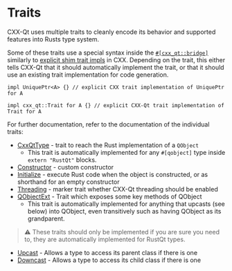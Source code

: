 <!--
SPDX-FileCopyrightText: 2023 Klarälvdalens Datakonsult AB, a KDAB Group company <info@kdab.com>
SPDX-FileContributor: Andrew Hayzen <andrew.hayzen@kdab.com>

SPDX-License-Identifier: MIT OR Apache-2.0
-->

# Traits

CXX-Qt uses multiple traits to cleanly encode its behavior and supported features into Rusts type system.

Some of these traits use a special syntax inside the [`#[cxx_qt::bridge]`](../bridge/index.md)
similarly to [explicit shim trait impls](https://cxx.rs/extern-c++.html#explicit-shim-trait-impls) in CXX.
Depending on the trait, this either tells CXX-Qt that it should automatically implement the trait, or that it should use an existing trait implementation for code generation.

```rust,ignore
impl UniquePtr<A> {} // explicit CXX trait implementation of UniquePtr for A

impl cxx_qt::Trait for A {} // explicit CXX-Qt trait implementation of Trait for A
```

For further documentation, refer to the documentation of the individual traits:

- [CxxQtType](https://docs.rs/cxx-qt/latest/cxx_qt/trait.CxxQtType.html) - trait to reach the Rust implementation of a `QObject`
  - This trait is automatically implemented for any `#[qobject]` type inside `extern "RustQt"` blocks.
- [Constructor](https://docs.rs/cxx-qt/latest/cxx_qt/trait.Constructor.html) - custom constructor
- [Initialize](https://docs.rs/cxx-qt/latest/cxx_qt/trait.Initialize.html) - execute Rust code when the object is constructed, or as shorthand for an empty constructor
- [Threading](https://docs.rs/cxx-qt/latest/cxx_qt/trait.Threading.html) - marker trait whether CXX-Qt threading should be enabled
- [QObjectExt](https://docs.rs/cxx-qt/latest/cxx_qt_lib/trait.QObjectExt.html) - Trait which exposes some key methods of QObject
  - This trait is automatically implemented for anything that upcasts (see below) into QObject, even transitively such as having QObject as its grandparent.

> ⚠️ These traits should only be implemented if you are sure you need to, they are automatically implemented for RustQt types.

- [Upcast](https://docs.rs/cxx-qt/latest/cxx_qt/trait.Upcast.html) - Allows a type to access its parent class if there is one
- [Downcast](https://docs.rs/cxx-qt/latest/cxx_qt/trait.Downcast.html) - Allows a type to access its child class if there is one
